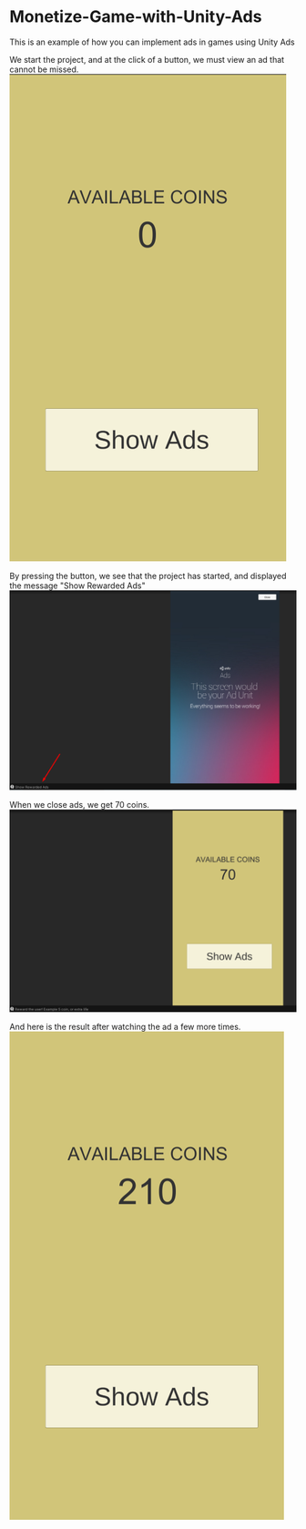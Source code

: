 # Monetize-Game-with-Unity-Ads
This is an example of how you can implement ads in games using Unity Ads

We start the project, and at the click of a button, we must view an ad that cannot be missed.
![Screenshot 1](https://github.com/curlyboii/Monetize-Game-with-Unity-Ads/blob/main/1.png)

By pressing the button, we see that the project has started, and displayed the message "Show Rewarded Ads"
![Screenshot 2](https://github.com/curlyboii/Monetize-Game-with-Unity-Ads/blob/main/2.png)

When we close ads, we get 70 coins.
![Screenshot 3](https://github.com/curlyboii/Monetize-Game-with-Unity-Ads/blob/main/3.png)

And here is the result after watching the ad a few more times.
![Screenshot 4](https://github.com/curlyboii/Monetize-Game-with-Unity-Ads/blob/main/4.png)
